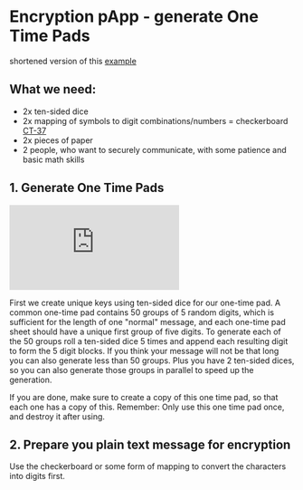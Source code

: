 # Encryption pApp - generate One Time Pads
shortened version of this [example](https://airvpn.org/topic/14999-how-to-one-time-pads-perfect-encryption/)

## What we need:
  * 2x ten-sided dice
  * 2x mapping of symbols to digit combinations/numbers = checkerboard [CT-37](https://airvpn.org/topic/14999-how-to-one-time-pads-perfect-encryption/#)
  * 2x pieces of paper
  * 2 people, who want to securely communicate, with some patience and basic math skills
  
## 1. Generate One Time Pads

![](https://airvpn.org/index.php?app=core&module=attach&section=attach&attach_rel_module=post&attach_id=15882)

First we create unique keys using ten-sided dice for our one-time pad. 
A common one-time pad contains 50 groups of 5 random digits, which is sufficient for the length of one "normal" message, and each one-time pad sheet should have a unique first group of five digits.
To generate each of the 50 groups roll a ten-sided dice 5 times and append each resulting digit to form the 5 digit blocks.
If you think your message will not be that long you can also generate less than 50 groups. Plus you have 2 ten-sided dices, so you can also generate those groups in parallel to speed up the generation.

If you are done, make sure to create a copy of this one time pad, so that each one has a copy of this.
Remember: Only use this one time pad once, and destroy it after using.


## 2. Prepare you plain text message for encryption

Use the checkerboard or some form of mapping to convert the characters into digits first.

